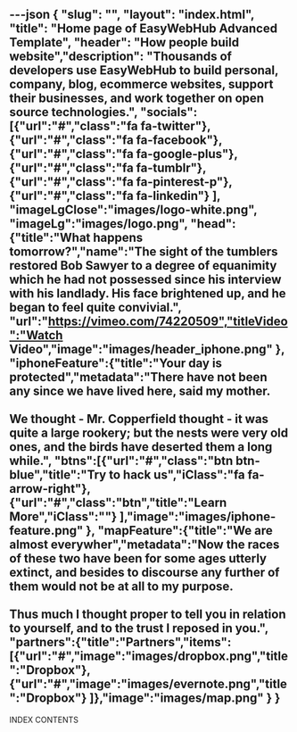 ---json
{
    "slug": "",
    "layout": "index.html",
    "title": "Home page of EasyWebHub Advanced Template",
    "header": "How people build website","description": "Thousands of developers use EasyWebHub to build personal, company, blog, ecommerce websites, support their businesses, and work together on open source technologies.",
    "socials":  [{"url":"#","class":"fa fa-twitter"},
            {"url":"#","class":"fa fa-facebook"},
            {"url":"#","class":"fa fa-google-plus"},
            {"url":"#","class":"fa fa-tumblr"},
            {"url":"#","class":"fa fa-pinterest-p"},
            {"url":"#","class":"fa fa-linkedin"}
            ],
             "imageLgClose":"images/logo-white.png",
             "imageLg":"images/logo.png",
"head":{"title":"What happens tomorrow?","name":"The sight of the tumblers restored Bob Sawyer to a degree of equanimity which he had not possessed since his interview with his landlady. His face brightened up, and he began to feel quite convivial.",
          "url":"https://vimeo.com/74220509","titleVideo":"Watch Video","image":"images/header_iphone.png"
    },
    "iphoneFeature":{"title":"Your day is protected","metadata":"There have not been any since we have lived here, said my mother.<br><br>We thought - Mr. Copperfield thought - it was quite a large rookery; but the nests were very old ones, and the birds have deserted them a long while.",
            "btns":[{"url":"#","class":"btn btn-blue","title":"Try to hack us","iClass":"fa fa-arrow-right"},
            {"url":"#","class":"btn","title":"Learn More","iClass":""}
            ],"image":"images/iphone-feature.png"
            },
            "mapFeature":{"title":"We are almost everywher","metadata":"Now the races of these two have been for some ages utterly extinct, and besides to discourse any further of them would not be at all to my purpose.<br><br>Thus much I thought proper to tell you in relation to yourself, and to the trust I reposed in you.",
            "partners":{"title":"Partners","items":[{"url":"#","image":"images/dropbox.png","title":"Dropbox"},
            {"url":"#","image":"images/evernote.png","title":"Dropbox"}
            ]},"image":"images/map.png"
            }
}
---
INDEX CONTENTS